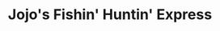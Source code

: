 ---
title: "Jojo's Fishin' Huntin' Express"
url: /manquin/jojos-fishin-huntin-express/
shop: Outdoor
---